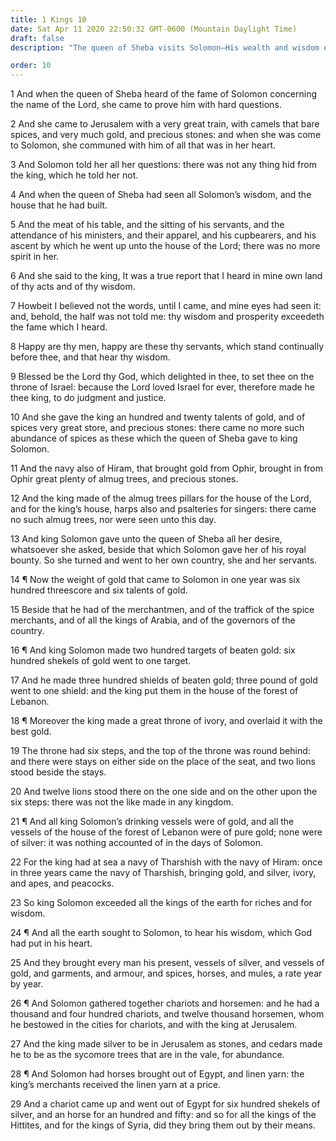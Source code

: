 ```yaml
---
title: 1 Kings 10
date: Sat Apr 11 2020 22:50:32 GMT-0600 (Mountain Daylight Time)
draft: false
description: "The queen of Sheba visits Solomon—His wealth and wisdom exceed that of all the kings of the earth."

order: 10
---
```

    
1 And when the queen of Sheba heard of the fame of Solomon concerning the name of the Lord, she came to prove him with hard questions.

2 And she came to Jerusalem with a very great train, with camels that bare spices, and very much gold, and precious stones: and when she was come to Solomon, she communed with him of all that was in her heart.

3 And Solomon told her all her questions: there was not any thing hid from the king, which he told her not.

4 And when the queen of Sheba had seen all Solomon’s wisdom, and the house that he had built.

5 And the meat of his table, and the sitting of his servants, and the attendance of his ministers, and their apparel, and his cupbearers, and his ascent by which he went up unto the house of the Lord; there was no more spirit in her.

6 And she said to the king, It was a true report that I heard in mine own land of thy acts and of thy wisdom.

7 Howbeit I believed not the words, until I came, and mine eyes had seen it: and, behold, the half was not told me: thy wisdom and prosperity exceedeth the fame which I heard.

8 Happy are thy men, happy are these thy servants, which stand continually before thee, and that hear thy wisdom.

9 Blessed be the Lord thy God, which delighted in thee, to set thee on the throne of Israel: because the Lord loved Israel for ever, therefore made he thee king, to do judgment and justice.

10 And she gave the king an hundred and twenty talents of gold, and of spices very great store, and precious stones: there came no more such abundance of spices as these which the queen of Sheba gave to king Solomon.

11 And the navy also of Hiram, that brought gold from Ophir, brought in from Ophir great plenty of almug trees, and precious stones.

12 And the king made of the almug trees pillars for the house of the Lord, and for the king’s house, harps also and psalteries for singers: there came no such almug trees, nor were seen unto this day.

13 And king Solomon gave unto the queen of Sheba all her desire, whatsoever she asked, beside that which Solomon gave her of his royal bounty. So she turned and went to her own country, she and her servants.

14 ¶ Now the weight of gold that came to Solomon in one year was six hundred threescore and six talents of gold.

15 Beside that he had of the merchantmen, and of the traffick of the spice merchants, and of all the kings of Arabia, and of the governors of the country.

16 ¶ And king Solomon made two hundred targets of beaten gold: six hundred shekels of gold went to one target.

17 And he made three hundred shields of beaten gold; three pound of gold went to one shield: and the king put them in the house of the forest of Lebanon.

18 ¶ Moreover the king made a great throne of ivory, and overlaid it with the best gold.

19 The throne had six steps, and the top of the throne was round behind: and there were stays on either side on the place of the seat, and two lions stood beside the stays.

20 And twelve lions stood there on the one side and on the other upon the six steps: there was not the like made in any kingdom.

21 ¶ And all king Solomon’s drinking vessels were of gold, and all the vessels of the house of the forest of Lebanon were of pure gold; none were of silver: it was nothing accounted of in the days of Solomon.

22 For the king had at sea a navy of Tharshish with the navy of Hiram: once in three years came the navy of Tharshish, bringing gold, and silver, ivory, and apes, and peacocks.

23 So king Solomon exceeded all the kings of the earth for riches and for wisdom.

24 ¶ And all the earth sought to Solomon, to hear his wisdom, which God had put in his heart.

25 And they brought every man his present, vessels of silver, and vessels of gold, and garments, and armour, and spices, horses, and mules, a rate year by year.

26 ¶ And Solomon gathered together chariots and horsemen: and he had a thousand and four hundred chariots, and twelve thousand horsemen, whom he bestowed in the cities for chariots, and with the king at Jerusalem.

27 And the king made silver to be in Jerusalem as stones, and cedars made he to be as the sycomore trees that are in the vale, for abundance.

28 ¶ And Solomon had horses brought out of Egypt, and linen yarn: the king’s merchants received the linen yarn at a price.

29 And a chariot came up and went out of Egypt for six hundred shekels of silver, and an horse for an hundred and fifty: and so for all the kings of the Hittites, and for the kings of Syria, did they bring them out by their means.
